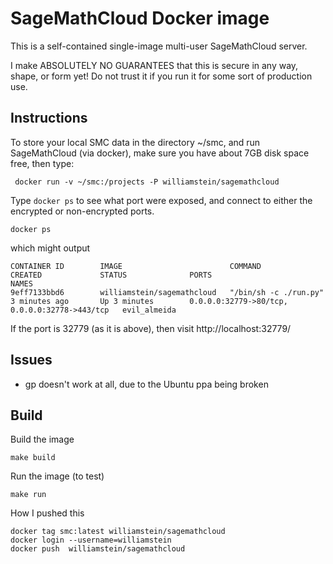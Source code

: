 # SageMathCloud Docker image

This is a self-contained single-image multi-user SageMathCloud server.

I make ABSOLUTELY NO GUARANTEES that this is secure in any way, shape, or form yet!  Do not trust it if you run it for some sort of production use.

## Instructions

To store your local SMC data in the directory ~/smc, and run SageMathCloud (via docker), make sure you have about 7GB disk space free, then type:

     docker run -v ~/smc:/projects -P williamstein/sagemathcloud

Type `docker ps` to see what port were exposed, and connect to either the encrypted or non-encrypted ports.

    docker ps

which might output

    CONTAINER ID        IMAGE                        COMMAND                 CREATED             STATUS              PORTS                                           NAMES
    9eff7133bbd6        williamstein/sagemathcloud   "/bin/sh -c ./run.py"   3 minutes ago       Up 3 minutes        0.0.0.0:32779->80/tcp, 0.0.0.0:32778->443/tcp   evil_almeida

If the port is 32779 (as it is above), then visit http://localhost:32779/


## Issues

  - gp doesn't work at all, due to the Ubuntu ppa being broken


## Build

Build the image

    make build

Run the image (to test)

    make run

How I pushed this

    docker tag smc:latest williamstein/sagemathcloud
    docker login --username=williamstein
    docker push  williamstein/sagemathcloud
